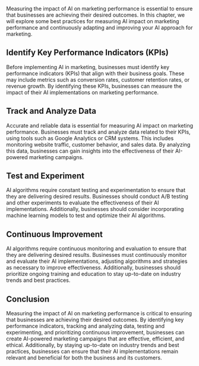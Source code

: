
Measuring the impact of AI on marketing performance is essential to ensure that businesses are achieving their desired outcomes. In this chapter, we will explore some best practices for measuring AI impact on marketing performance and continuously adapting and improving your AI approach for marketing.

Identify Key Performance Indicators (KPIs)
------------------------------------------

Before implementing AI in marketing, businesses must identify key performance indicators (KPIs) that align with their business goals. These may include metrics such as conversion rates, customer retention rates, or revenue growth. By identifying these KPIs, businesses can measure the impact of their AI implementations on marketing performance.

Track and Analyze Data
----------------------

Accurate and reliable data is essential for measuring AI impact on marketing performance. Businesses must track and analyze data related to their KPIs, using tools such as Google Analytics or CRM systems. This includes monitoring website traffic, customer behavior, and sales data. By analyzing this data, businesses can gain insights into the effectiveness of their AI-powered marketing campaigns.

Test and Experiment
-------------------

AI algorithms require constant testing and experimentation to ensure that they are delivering desired results. Businesses should conduct A/B testing and other experiments to evaluate the effectiveness of their AI implementations. Additionally, businesses should consider incorporating machine learning models to test and optimize their AI algorithms.

Continuous Improvement
----------------------

AI algorithms require continuous monitoring and evaluation to ensure that they are delivering desired results. Businesses must continuously monitor and evaluate their AI implementations, adjusting algorithms and strategies as necessary to improve effectiveness. Additionally, businesses should prioritize ongoing training and education to stay up-to-date on industry trends and best practices.

Conclusion
----------

Measuring the impact of AI on marketing performance is critical to ensuring that businesses are achieving their desired outcomes. By identifying key performance indicators, tracking and analyzing data, testing and experimenting, and prioritizing continuous improvement, businesses can create AI-powered marketing campaigns that are effective, efficient, and ethical. Additionally, by staying up-to-date on industry trends and best practices, businesses can ensure that their AI implementations remain relevant and beneficial for both the business and its customers.
